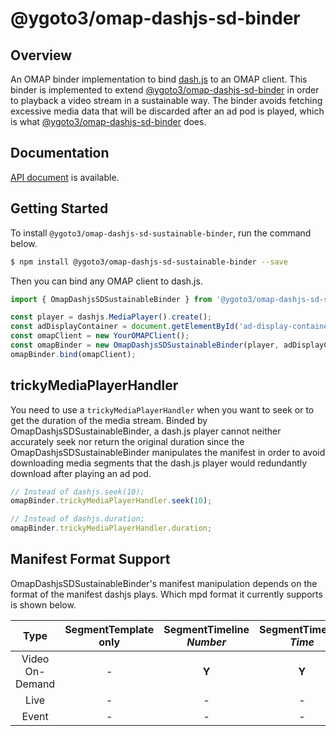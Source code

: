 # @ygoto3/omap-dashjs-sd-binder

## Overview

An OMAP binder implementation to bind [dash.js](https://github.com/Dash-Industry-Forum/dash.js) to an OMAP client.  This binder is implemented to extend [@ygoto3/omap-dashjs-sd-binder](https://github.com/ygoto3/omap/tree/main/packages/dashjs-sd-binder) in order to playback a video stream in a sustainable way.  The binder avoids fetching excessive media data that will be discarded after an ad pod is played, which is what  [@ygoto3/omap-dashjs-sd-binder](https://github.com/ygoto3/omap/tree/main/packages/dashjs-sd-binder) does.

## Documentation

[API document](https://ygoto3.github.io/omap/modules/dashjs_sd_sustainable_binder_src.html) is available.

## Getting Started

To install `@ygoto3/omap-dashjs-sd-sustainable-binder`, run the command below.

```sh
$ npm install @ygoto3/omap-dashjs-sd-sustainable-binder --save
```

Then you can bind any OMAP client to dash.js.

```ts
import { OmapDashjsSDSustainableBinder } from '@ygoto3/omap-dashjs-sd-sustainable-binder';

const player = dashjs.MediaPlayer().create();
const adDisplayContainer = document.getElementById('ad-display-container') as HTMLDivElement;
const omapClient = new YourOMAPClient();
const omapBinder = new OmapDashjsSDSustainableBinder(player, adDisplayContainer);
omapBinder.bind(omapClient);
```

## trickyMediaPlayerHandler

You need to use a `trickyMediaPlayerHandler` when you want to seek or to get the duration of the media stream.  Binded by OmapDashjsSDSustainableBinder, a dash.js player cannot neither accurately seek nor return the original duration since the OmapDashjsSDSustainableBinder manipulates the manifest in order to avoid downloading media segments that the dash.js player would redundantly download after playing an ad pod.

```ts
// Instead of dashjs.seek(10);
omapBinder.trickyMediaPlayerHandler.seek(10);

// Instead of dashjs.duration;
omapBinder.trickyMediaPlayerHandler.duration;
```

## Manifest Format Support

OmapDashjsSDSustainableBinder's manifest manipulation depends on the format of the manifest dashjs plays.  Which mpd format it currently supports is shown below. 

|Type           |SegmentTemplate only|SegmentTimeline $Number$|SegmentTimeline $Time$|SegmentList|SegmentBase|
|:-------------:|:------------------:|:----------------------:|:--------------------:|:---------:|:---------:|
|Video On-Demand| -                  |**Y**                   |**Y**                 | -         | -         |
|Live           | -                  | -                      | -                    | -         | -         |
|Event          | -                  | -                      | -                    | -         | -         |
